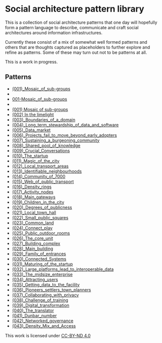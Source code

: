 # Social architecture pattern library

This is a collection of social architecture patterns that one day will hopefully form a pattern language to describe, communicate and craft social architectures around information infrastructures.

Currently these consist of a mix of somewhat well formed patterns and others that are thoughts captured as placeholders to further explore and refine as patterns.  Some of these may turn out not to be patterns at all.

This is a work in progress.


## Patterns
- [(001)_Mosaic_of_sub-groups]((001)_Mosaic_of_sub-groups/(001)_Mosaic_of_sub-groups.md)
- 
- [001-Mosaic_of_sub-groups](001-Mosaic_of_sub-groups/001-Mosaic_of_sub-groups.md)
- 
- [(001) Mosaic of sub-groups]((001)_Mosaic_of_sub-groups/(001)_Mosaic_of_sub-groups.md)
- [(002) In the limelight]((002)_In_the_limelight/(002)_In_the_limelight.md)
- [(003)_Boundaries_of_a_domain]((003)_Boundaries_of_a_domain/(003)_Boundaries_of_a_domain.md)
- [(004)_Long_term_stewardship_of_data_and_software]((004)_Long_term_stewardship_of_data_and_software/(004)_Long_term_stewardship_of_data_and_software.md)
- [(005)_Data_market]((005)_Data_market/(005)_Data_market.md)
- [(006)_Projects_fail_to_move_beyond_early_adopters]((006)_Projects_fail_to_move_beyond_early_adopters/(006)_Projects_fail_to_move_beyond_early_adopters.md)
- [(007)_Sustaining_a_burgeoning_community]((007)_Sustaining_a_burgeoning_community/(007)_Sustaining_a_burgeoning_community.md)
- [(008)_Shared_pool_of_knowledge]((008)_Shared_pool_of_knowledge/(008)_Shared_pool_of_knowledge.md)
- [(009)_Crucial_Conversations]((009)_Crucial_Conversations/(009)_Crucial_Conversations.md)
- [(010)_The_startup]((010)_The_startup/(010)_The_startup.md)
- [(011)_Magic_of_the_city]((011)_Magic_of_the_city/(011)_Magic_of_the_city.md)
- [(012)_Local_transport_areas]((012)_Local_transport_areas/(012)_Local_transport_areas.md)
- [(013)_Identifiable_neighbourhoods]((013)_Identifiable_neighbourhoods/(013)_Identifiable_neighbourhoods.md)
- [(014)_Community_of_7000]((014)_Community_of_7000/(014)_Community_of_7000.md)
- [(015)_Web_of_public_transport]((015)_Web_of_public_transport/(015)_Web_of_public_transport.md)
- [(016)_Density_rings]((016)_Density_rings/(016)_Density_rings.md)
- [(017)_Activity_nodes]((017)_Activity_nodes/(017)_Activity_nodes.md)
- [(018)_Main_gateways]((018)_Main_gateways/(018)_Main_gateways.md)
- [(019)_Children_in_the_city]((019)_Children_in_the_city/(019)_Children_in_the_city.md)
- [(020)_Degrees_of_publicness]((020)_Degrees_of_publicness/(020)_Degrees_of_publicness.md)
- [(021)_Local_town_hall]((021)_Local_town_hall/(021)_Local_town_hall.md)
- [(022)_Small_public_squares]((022)_Small_public_squares/(022)_Small_public_squares.md)
- [(023)_Common_land]((023)_Common_land/(023)_Common_land.md)
- [(024)_Connect_play]((024)_Connect_play/(024)_Connect_play.md)
- [(025)_Public_outdoor_rooms]((025)_Public_outdoor_rooms/(025)_Public_outdoor_rooms.md)
- [(026)_The_core_unit]((026)_The_core_unit/(026)_The_core_unit.md)
- [(027)_Building_complex]((027)_Building_complex/(027)_Building_complex.md)
- [(028)_Main_building]((028)_Main_building/(028)_Main_building.md)
- [(029)_Family_of_entrances]((029)_Family_of_entrances/(029)_Family_of_entrances.md)
- [(030)_Connected_Systems]((030)_Connected_Systems/(030)_Connected_Systems.md)
- [(031)_Maturing_of_the_startup]((031)_Maturing_of_the_startup/(031)_Maturing_of_the_startup.md)
- [(032)_Large_platforms_lead_to_interoperable_data]((032)_Large_platforms_lead_to_interoperable_data/(032)_Large_platforms_lead_to_interoperable_data.md)
- [(033)_The_midsize_enterprise]((033)_The_midsize_enterprise/(033)_The_midsize_enterprise.md)
- [(034)_Attracting_users]((034)_Attracting_users/(034)_Attracting_users.md)
- [(035)_Getting_data_to_the_facility]((035)_Getting_data_to_the_facility/(035)_Getting_data_to_the_facility.md)
- [(036)_Pioneers_settlers_town_planners]((036)_Pioneers_settlers_town_planners/(036)_Pioneers_settlers_town_planners.md)
- [(037)_Collaborating_with_privacy]((037)_Collaborating_with_privacy/(037)_Collaborating_with_privacy.md)
- [(038)_Challenge_of_training]((038)_Challenge_of_training/(038)_Challenge_of_training.md)
- [(039)_Digital_transformation]((039)_Digital_transformation/(039)_Digital_transformation.md)
- [(040)_The_translator]((040)_The_translator/(040)_The_translator.md)
- [(041)_Dunbar_number]((041)_Dunbar_number/(041)_Dunbar_number.md)
- [(042)_Networked_governance]((042)_Networked_governance/(042)_Networked_governance.md)
- [(043)_Density_Mix_and_Access]((043)_Density_Mix_and_Access/(043)_Density_Mix_and_Access.md)


This work is licensed under [CC-BY-ND 4.0](https://creativecommons.org/licenses/by-nd/4.0/?ref=chooser-v1) <img src="https://chooser-beta.creativecommons.org/img/cc-logo.f0ab4ebe.svg" width="15px"> <img src="https://chooser-beta.creativecommons.org/img/cc-by.21b728bb.svg" width="15px"> <img src="https://chooser-beta.creativecommons.org/img/cc-nd.de89fdeb.svg" width="15px">

